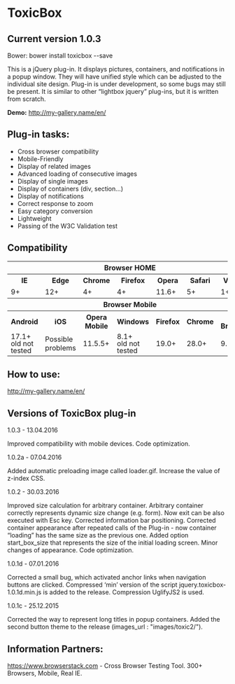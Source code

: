# ToxicBox

<h2>Current version 1.0.3</h2>

Bower: bower install toxicbox --save

This is a jQuery plug-in. It displays pictures, containers, and notifications in a popup window. They will have unified style which can be adjusted to the individual site design. Plug-in is under development, so some bugs may still be present.
It is similar to other “lightbox jquery” plug-ins, but it is written from scratch.

<strong>Demo:</strong> http://my-gallery.name/en/

<h2>Plug-in tasks:</h2>

<ul>
<li><span>Cross browser compatibility</span></li>
<li><span>Mobile-Friendly</span></li>
<li><span>Display of related images</span></li>
<li><span>Advanced loading of consecutive images</span></li>
<li><span>Display of single images</span></li>
<li><span>Display of containers (div, section...)</span></li>
<li><span>Display of notifications</span></li>
<li><span>Correct response to zoom</span></li>
<li><span>Easy category conversion</span></li>
<li><span>Lightweight</span></li>
<li><span>Passing of the W3C Validation test</span></li>
</ul>

<h2>Compatibility</h2>
<table id="cross" style="width:100%;">
<tr>
<th colspan="7">Browser HOME</th>
</tr>
<tr>
<th>IE</th><th>Edge</th><th>Chrome</th><th>Firefox</th><th>Opera</th><th>Safari</th><th>Vivaldi</th>
</tr>
<tr>
<td>9+</td><td>12+</td><td>4+</td><td>4+</td><td>11.6+</td><td>5+</td><td>1+</td>
</tr>
<tr>
<th colspan="7">Browser Mobile</th>
</tr>
<tr>
<th>Android</th><th>iOS</th><th>Opera Mobile</th><th>Windows</th><th>Firefox</th><th>Chrome</th><th>UC Browser</th>
</tr>
<tr>
<td style="line-height:1em;">17.1+<br />old not tested</td><td>Possible problems</td><td>11.5.5+</td><td style="line-height:1em;">8.1+<br />old not tested</td><td>19.0+</td><td style="line-height:1em;">28.0+</td><td>9.3.0+</td>
</tr>
</table>

<h2>How to use:</h2>

http://my-gallery.name/en/

<h2>Versions of ToxicBox plug-in</h2>

1.0.3 - 13.04.2016

Improved compatibility with mobile devices.
Code optimization.

1.0.2a - 07.04.2016

Added automatic preloading image called loader.gif.
Increase the value of z-index CSS.

1.0.2 - 30.03.2016

Improved size calculation for arbitrary container.
Arbitrary container correctly represents dynamic size change (e.g. form).
Now exit can be also executed with Esc key.
Corrected information bar positioning.
Corrected container appearance after repeated calls of the Plug-in - now container “loading” has the same size as the previous one.
Added option start_box_size that represents the size of the initial loading screen.
Minor changes of appearance.
Code optimization.

1.0.1d - 07.01.2016

Corrected a small bug, which activated anchor links when navigation buttons are clicked.
Compressed ‘min’ version of the script jquery.toxicbox-1.0.1d.min.js is added to the release. Compression UglifyJS2 is used.

1.0.1c - 25.12.2015

Corrected the way to represent long titles in popup containers.
Added the second button theme to the release (images_url : "images/toxic2/").

<h2>Information Partners:</h2>

https://www.browserstack.com - Cross Browser Testing Tool. 300+ Browsers, Mobile, Real IE.
